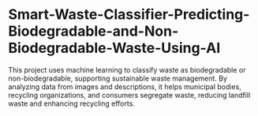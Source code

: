 # Smart-Waste-Classifier-Predicting-Biodegradable-and-Non-Biodegradable-Waste-Using-AI
This project uses machine learning to classify waste as biodegradable or non-biodegradable, supporting sustainable waste management. By analyzing data from images and descriptions, it helps municipal bodies, recycling organizations, and consumers segregate waste, reducing landfill waste and enhancing recycling efforts.
